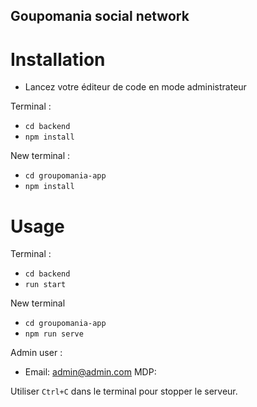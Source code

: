 ## Goupomania social network


# Installation

- Lancez votre éditeur de code en mode administrateur

Terminal :
- `cd backend`
- `npm install`

New terminal :
- `cd groupomania-app`
- `npm install`


# Usage

Terminal :
- `cd backend`
- `run start`

New terminal
- `cd groupomania-app`
- `npm run serve`

Admin user : 
- Email: admin@admin.com MDP: 


Utiliser `Ctrl+C` dans le terminal pour stopper le serveur.